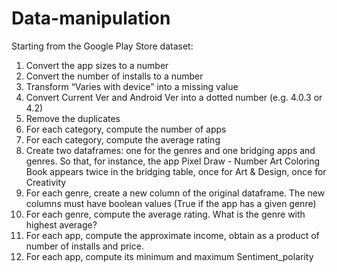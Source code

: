 # Data-manipulation

Starting from the Google Play Store dataset:

1. Convert the app sizes to a number
2. Convert the number of installs to a number
3. Transform “Varies with device” into a missing value
4. Convert Current Ver and Android Ver into a dotted number (e.g. 4.0.3 or 4.2)
5. Remove the duplicates
6. For each category, compute the number of apps
7. For each category, compute the average rating
8. Create two dataframes: one for the genres and one bridging apps and genres. So that, for instance, the app Pixel Draw - Number Art Coloring Book appears twice in the bridging table, once for Art & Design, once for Creativity
9. For each genre, create a new column of the original dataframe. The new columns must have boolean values (True if the app has a given genre)
10. For each genre, compute the average rating. What is the genre with highest average?
11. For each app, compute the approximate income, obtain as a product of number of installs and price.
12. For each app, compute its minimum and maximum Sentiment_polarity
